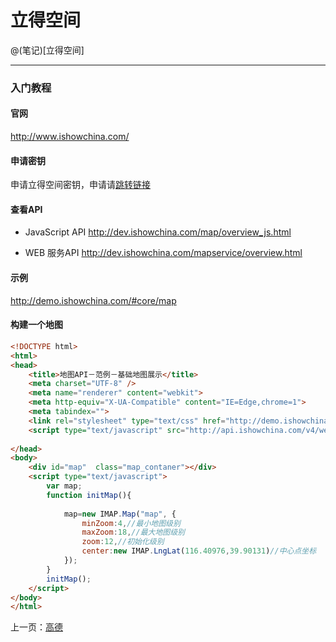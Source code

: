 立得空间
====================

@(笔记)[立得空间]

-------------------

### 入门教程

#### 官网
http://www.ishowchina.com/

#### 申请密钥
申请立得空间密钥，申请请[跳转链接](http://user.ishowchina.com/uc/applykey?access_token=&token_expires=)

#### 查看API
- JavaScript API
http://dev.ishowchina.com/map/overview_js.html

- WEB 服务API
http://dev.ishowchina.com/mapservice/overview.html

#### 示例
http://demo.ishowchina.com/#core/map

#### 构建一个地图

```html
<!DOCTYPE html>
<html>
<head>
	<title>地图API－范例－基础地图展示</title>
	<meta charset="UTF-8" />
    <meta name="renderer" content="webkit">
    <meta http-equiv="X-UA-Compatible" content="IE=Edge,chrome=1">
    <meta tabindex="">
	<link rel="stylesheet" type="text/css" href="http://demo.ishowchina.com/apidemos/sourceLinks/style.css" />
	<script type="text/javascript" src="http://api.ishowchina.com/v4/webapi/js/auth?v=3.8.1&t=jsmap&ak=您申请的key"></script>
	
</head>
<body>
	<div id="map"  class="map_contaner"></div>    
    <script type="text/javascript">
		var map;
	    function initMap(){
	    	
	        map=new IMAP.Map("map", {
				minZoom:4,//最小地图级别
				maxZoom:18,//最大地图级别
				zoom:12,//初始化级别
				center:new IMAP.LngLat(116.40976,39.90131)//中心点坐标
	        });
	    }
    	initMap();    
    </script>
</body>
</html>
```

上一页：[高德](https://github.com/lhywell/book/blob/master/map/1.2README.md)